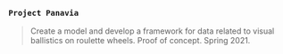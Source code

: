 ### `Project Panavia`
> Create a model and develop a framework for data related to visual ballistics on roulette wheels. Proof of concept. Spring 2021.
